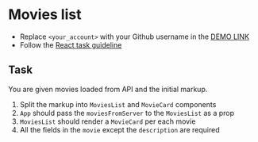 # Movies list
- Replace `<your_account>` with your Github username in the
 [DEMO LINK](https://AnnieMarkina.github.io/react_movies-list/)
- Follow the [React task guideline](https://github.com/AnnieMarkina/react_task-guideline#react-tasks-guideline)

## Task
You are given movies loaded from API and the initial markup.
1. Split the markup into `MoviesList` and `MovieCard` components
1. `App` should pass the `moviesFromServer` to the `MoviesList` as a prop
1. `MoviesList` should render a `MovieCard` per each movie
1. All the fields in the `movie` except the `description` are required
